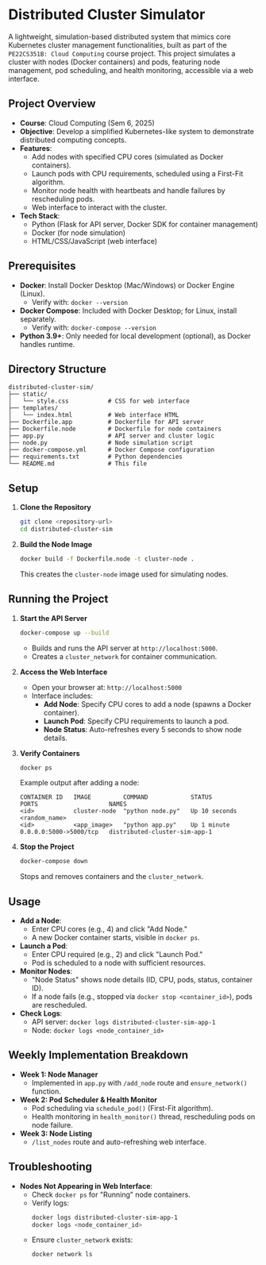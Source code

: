 # Distributed Cluster Simulator

A lightweight, simulation-based distributed system that mimics core Kubernetes cluster management functionalities, built as part of the `PE22CS351B: Cloud Computing` course project. This project simulates a cluster with nodes (Docker containers) and pods, featuring node management, pod scheduling, and health monitoring, accessible via a web interface.

## Project Overview

- **Course**:  Cloud Computing (Sem 6, 2025)
- **Objective**: Develop a simplified Kubernetes-like system to demonstrate distributed computing concepts.
- **Features**:
  - Add nodes with specified CPU cores (simulated as Docker containers).
  - Launch pods with CPU requirements, scheduled using a First-Fit algorithm.
  - Monitor node health with heartbeats and handle failures by rescheduling pods.
  - Web interface to interact with the cluster.
- **Tech Stack**:
  - Python (Flask for API server, Docker SDK for container management)
  - Docker (for node simulation)
  - HTML/CSS/JavaScript (web interface)

## Prerequisites

- **Docker**: Install Docker Desktop (Mac/Windows) or Docker Engine (Linux).
  - Verify with: `docker --version`
- **Docker Compose**: Included with Docker Desktop; for Linux, install separately.
  - Verify with: `docker-compose --version`
- **Python 3.9+**: Only needed for local development (optional), as Docker handles runtime.

## Directory Structure

```
distributed-cluster-sim/
├── static/
│   └── style.css           # CSS for web interface
├── templates/
│   └── index.html          # Web interface HTML
├── Dockerfile.app          # Dockerfile for API server
├── Dockerfile.node         # Dockerfile for node containers
├── app.py                  # API server and cluster logic
├── node.py                 # Node simulation script
├── docker-compose.yml      # Docker Compose configuration
├── requirements.txt        # Python dependencies
└── README.md               # This file
```

## Setup

1. **Clone the Repository**
   ```bash
   git clone <repository-url>
   cd distributed-cluster-sim
   ```

2. **Build the Node Image**
   ```bash
   docker build -f Dockerfile.node -t cluster-node .
   ```
   This creates the `cluster-node` image used for simulating nodes.

## Running the Project

1. **Start the API Server**
   ```bash
   docker-compose up --build
   ```
   - Builds and runs the API server at `http://localhost:5000`.
   - Creates a `cluster_network` for container communication.

2. **Access the Web Interface**
   - Open your browser at: `http://localhost:5000`
   - Interface includes:
     - **Add Node**: Specify CPU cores to add a node (spawns a Docker container).
     - **Launch Pod**: Specify CPU requirements to launch a pod.
     - **Node Status**: Auto-refreshes every 5 seconds to show node details.

3. **Verify Containers**
   ```bash
   docker ps
   ```
   Example output after adding a node:
   ```
   CONTAINER ID   IMAGE         COMMAND            STATUS          PORTS                    NAMES
   <id>           cluster-node  "python node.py"   Up 10 seconds                            <random_name>
   <id>           <app_image>   "python app.py"    Up 1 minute     0.0.0.0:5000->5000/tcp   distributed-cluster-sim-app-1
   ```

4. **Stop the Project**
   ```bash
   docker-compose down
   ```
   Stops and removes containers and the `cluster_network`.

## Usage

- **Add a Node**:
  - Enter CPU cores (e.g., 4) and click "Add Node."
  - A new Docker container starts, visible in `docker ps`.
- **Launch a Pod**:
  - Enter CPU required (e.g., 2) and click "Launch Pod."
  - Pod is scheduled to a node with sufficient resources.
- **Monitor Nodes**:
  - "Node Status" shows node details (ID, CPU, pods, status, container ID).
  - If a node fails (e.g., stopped via `docker stop <container_id>`), pods are rescheduled.
- **Check Logs**:
  - API server: `docker logs distributed-cluster-sim-app-1`
  - Node: `docker logs <node_container_id>`

## Weekly Implementation Breakdown

- **Week 1: Node Manager**
  - Implemented in `app.py` with `/add_node` route and `ensure_network()` function.
- **Week 2: Pod Scheduler & Health Monitor**
  - Pod scheduling via `schedule_pod()` (First-Fit algorithm).
  - Health monitoring in `health_monitor()` thread, rescheduling pods on node failure.
- **Week 3: Node Listing**
  - `/list_nodes` route and auto-refreshing web interface.

## Troubleshooting

- **Nodes Not Appearing in Web Interface**:
  - Check `docker ps` for "Running" node containers.
  - Verify logs:
    ```bash
    docker logs distributed-cluster-sim-app-1
    docker logs <node_container_id>
    ```
  - Ensure `cluster_network` exists:
    ```bash
    docker network ls
    
